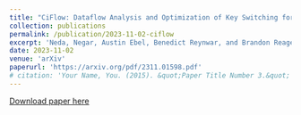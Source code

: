 ```yaml
---
title: "CiFlow: Dataflow Analysis and Optimization of Key Switching for Homomorphic Encryption"
collection: publications
permalink: /publication/2023-11-02-ciflow
excerpt: 'Neda, Negar, Austin Ebel, Benedict Reynwar, and Brandon Reagen. "CiFlow: Dataflow Analysis and Optimization of Key Switching for Homomorphic Encryption." arXiv preprint arXiv:2311.01598 (2023).'
date: 2023-11-02
venue: 'arXiv'
paperurl: 'https://arxiv.org/pdf/2311.01598.pdf'
# citation: 'Your Name, You. (2015). &quot;Paper Title Number 3.&quot; <i>Journal 1</i>. 1(3).'
---
```

<!-- This paper is about the number 3. The number 4 is left for future work. -->

[Download paper here](https://arxiv.org/pdf/2311.01598.pdf)

<!-- Recommended citation: Your Name, You. (2015). "Paper Title Number 3." <i>Journal 1</i>. 1(3). -->